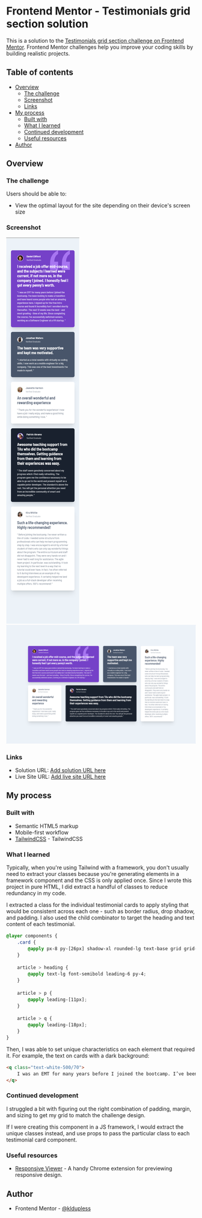 # Frontend Mentor - Testimonials grid section solution

This is a solution to the [Testimonials grid section challenge on Frontend Mentor](https://www.frontendmentor.io/challenges/testimonials-grid-section-Nnw6J7Un7). Frontend Mentor challenges help you improve your coding skills by building realistic projects. 

## Table of contents

- [Overview](#overview)
  - [The challenge](#the-challenge)
  - [Screenshot](#screenshot)
  - [Links](#links)
- [My process](#my-process)
  - [Built with](#built-with)
  - [What I learned](#what-i-learned)
  - [Continued development](#continued-development)
  - [Useful resources](#useful-resources)
- [Author](#author)

## Overview

### The challenge

Users should be able to:

- View the optimal layout for the site depending on their device's screen size

### Screenshot

![](./iPhone-X-XS-375x812.png)
![](./Laptop-1-1440x900.png)

### Links

- Solution URL: [Add solution URL here](https://your-solution-url.com)
- Live Site URL: [Add live site URL here](https://your-live-site-url.com)

## My process

### Built with

- Semantic HTML5 markup
- Mobile-first workflow
- [TailwindCSS](https://tailwindcss.com/) - TailwindCSS

### What I learned

Typically, when you're using Tailwind with a framework, you don't usually need to extract your classes because you're generating elements in a framework component and the CSS is only applied once. Since I wrote this project in pure HTML, I did extract a handful of classes to reduce redundancy in my code.

I extracted a class for the individual testimonial cards to apply styling that would be consistent across each one - such as border radius, drop shadow, and padding. I also used the child combinator to target the heading and text content of each testimonial.

```css
@layer components {
    .card {
        @apply px-8 py-[26px] shadow-xl rounded-lg text-base grid grid-cols-1;
    }

    article > heading {
        @apply text-lg font-semibold leading-6 py-4;
    }

    article > p {
        @apply leading-[11px];
    }

    article > q {
        @apply leading-[18px];
    }
}
```

Then, I was able to set unique characteristics on each element that required it. For example, the text on cards with a dark background:

```html
<q class="text-white-500/70">
    I was an EMT for many years before I joined the bootcamp. I’ve been looking to make a transition and have heard some people who had an amazing experience here. I signed up for the free intro course and found it incredibly fun! I enrolled shortly thereafter. The next 12 weeks was the best - and most grueling - time of my life. Since completing the course, I’ve successfully switched careers, working as a Software Engineer at a VR startup.
</q>
```

### Continued development

I struggled a bit with figuring out the right combination of padding, margin, and sizing to get my grid to match the challenge design.

If I were creating this component in a JS framework, I would extract the unique classes instead, and use props to pass the particular class to each testimonial card component.


### Useful resources

- [Responsive Viewer](https://chrome.google.com/webstore/detail/responsive-viewer/inmopeiepgfljkpkidclfgbgbmfcennb?hl=en) - A handy Chrome extension for previewing responsive design.


## Author
- Frontend Mentor - [@kldupless](https://www.frontendmentor.io/profile/kldupless)
